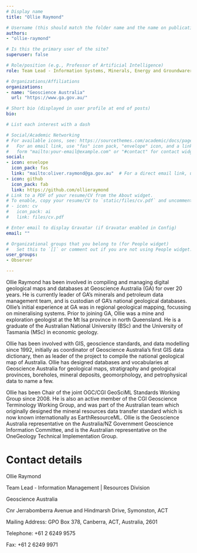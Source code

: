 ```yaml
---
# Display name
title: "Ollie Raymond"

# Username (this should match the folder name and the name on publications)
authors:
- "ollie-raymond"

# Is this the primary user of the site?
superuser: false

# Role/position (e.g., Professor of Artificial Intelligence)
role: Team Lead - Information Systems, Minerals, Energy and Groundwarer Division, Geoscience Australia

# Organizations/Affiliations
organizations:
- name: "Geoscience Australia"
  url: "https://www.ga.gov.au/"

# Short bio (displayed in user profile at end of posts)
bio: 

# List each interest with a dash

# Social/Academic Networking
# For available icons, see: https://sourcethemes.com/academic/docs/page-builder/#icons
#   For an email link, use "fas" icon pack, "envelope" icon, and a link in the
#   form "mailto:your-email@example.com" or "#contact" for contact widget.
social:
- icon: envelope
  icon_pack: fas
  link: "mailto:oliver.raymond@ga.gov.au"  # For a direct email link, use "mailto:test@example.org".
- icon: github
  icon_pack: fab
  link: https://github.com/ollieraymond
# Link to a PDF of your resume/CV from the About widget.
# To enable, copy your resume/CV to `static/files/cv.pdf` and uncomment the lines below.
# - icon: cv
#   icon_pack: ai
#   link: files/cv.pdf

# Enter email to display Gravatar (if Gravatar enabled in Config)
email: ""

# Organizational groups that you belong to (for People widget)
#   Set this to `[]` or comment out if you are not using People widget.
user_groups: 
- Observer

---
```

Ollie Raymond has been involved in compiling and managing digital geological maps and databases at Geoscience Australia (GA) for over 20 years. He is currently leader of GA’s minerals and petroleum data management team, and is custodian of GA’s national geological databases. Ollie’s initial experience at GA was in regional geological mapping, focussing on mineralising systems. Prior to joining GA, Ollie was a mine and exploration geologist at the Mt Isa province in north Queensland. He is a graduate of the Australian National University (BSc) and the University of Tasmania (MSc) in economic geology.

Ollie has been involved with GIS, geoscience standards, and data modelling since 1992, initially as coordinator of Geoscience Australia’s first GIS data dictionary, then as leader of the project to compile the national geological map of Australia. Ollie has designed databases and vocabularies at Geoscience Australia for geological maps, stratigraphy and geological provinces, boreholes, mineral deposits, geomorphology, and petrophysical data to name a few.

Ollie has been Chair of the joint OGC/CGI GeoSciML Standards Working Group since 2008. He is also an active member of the CGI Geoscience Terminology Working Group, and was part of the Australian team which originally designed the mineral resources data transfer standard which is now known internationally as EarthResourceML. Ollie is the Geoscience Australia representative on the Australia/NZ Government Geoscience Information Committee, and is the Australian representative on the OneGeology Technical Implementation Group. 

Contact details
=================

Ollie Raymond

Team Lead - Information Management | Resources Division

Geoscience Australia

Cnr Jerrabomberra Avenue and Hindmarsh Drive, Symonston, ACT

Mailing Address: GPO Box 378, Canberra, ACT, Australia, 2601

Telephone: +61 2 6249 9575

Fax: +61 2 6249 9971

